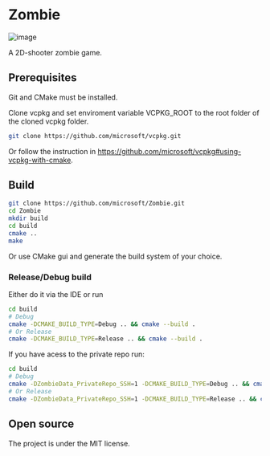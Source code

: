 Zombie
======
![image](https://user-images.githubusercontent.com/3457668/116273499-14b62300-a782-11eb-8179-c66399824f6c.png)

A 2D-shooter zombie game.

## Prerequisites
Git and CMake must be installed.

Clone vcpkg and set enviroment variable VCPKG_ROOT to the root folder of the cloned vcpkg folder.

```bash
git clone https://github.com/microsoft/vcpkg.git
```

Or follow the instruction in https://github.com/microsoft/vcpkg#using-vcpkg-with-cmake.

## Build
```bash
git clone https://github.com/microsoft/Zombie.git
cd Zombie
mkdir build
cd build
cmake ..
make
```

Or use CMake gui and generate the build system of your choice.

### Release/Debug build
Either do it via the IDE or run 

```bash
cd build
# Debug
cmake -DCMAKE_BUILD_TYPE=Debug .. && cmake --build .
# Or Release
cmake -DCMAKE_BUILD_TYPE=Release .. && cmake --build .
```

If you have acess to the private repo run:
```bash
cd build
# Debug
cmake -DZombieData_PrivateRepo_SSH=1 -DCMAKE_BUILD_TYPE=Debug .. && cmake --build .
# Or Release
cmake -DZombieData_PrivateRepo_SSH=1 -DCMAKE_BUILD_TYPE=Release .. && cmake --build .
```

## Open source
The project is under the MIT license.

